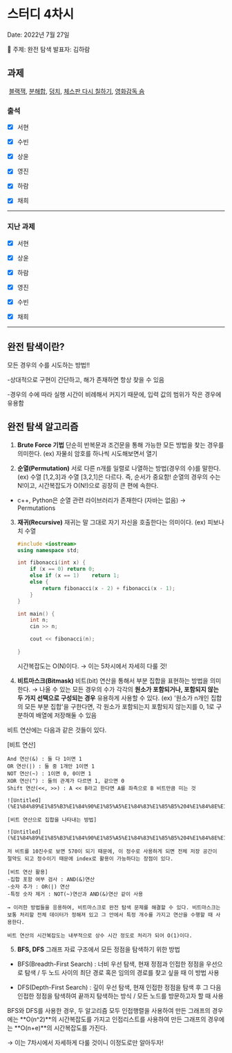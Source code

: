 # 스터디 4차시

Date: 2022년 7월 27일

<aside>
📕 주제: 완전 탐색
발표자: 김하람

</aside>

## 과제

 [블랙잭](https://www.acmicpc.net/problem/2798), [분해합](https://www.acmicpc.net/problem/2231), [덩치](https://www.acmicpc.net/problem/7568), [체스판 다시 칠하기](https://www.acmicpc.net/problem/1018), [영화감독 숌](https://www.acmicpc.net/problem/1436)

### 출석

- [x]  서현
- [x]  수빈
- [x]  상윤

- [x]  영진
- [x]  하람
- [x]  채희

---

### 지난 과제

- [x]  서현
- [x]  상윤
- [x]  하람

- [x]  영진
- [x]  수빈
- [x]  채희

---

 

## 완전 탐색이란?

모든 경우의 수를 시도하는 방법!! 

-상대적으로 구현이 간단하고, 해가 존재하면 항상 찾을 수 있음

-경우의 수에 따라 실행 시간이 비례해서 커지기 때문에, 입력 값의 범위가 작은 경우에 유용함

## 완전 탐색 알고리즘

1. **Brute Force 기법**
단순히 반복문과 조건문을 통해 가능한 모든 방법을 찾는 경우를 의미한다. 
(ex) 자물쇠 암호를 하나씩 시도해보면서 열기

2. **순열(Permutation)**
서로 다른 n개를 일렬로 나열하는 방법(경우의 수)를 말한다. 
(ex) 수열 [1,2,3]과 수열 [3,2,1]은 다르다. 즉, 순서가 중요함!
순열의 경우의 수는 N!이고, 시간복잡도가 O(N!)으로 굉장히 큰 편에 속한다. 
- c++, Python은 순열 관련 라이브러리가 존재한다 (자바는 없음)
→ Permutations
3. **재귀(Recursive)**
재귀는 말 그대로 자기 자신을 호출한다는 의미이다. 
(ex) 피보나치 수열
    
    ```cpp
    #include <iostream>
    using namespace std;
    
    int fibonacci(int x) {
    	if (x == 0)	return 0;
    	else if (x == 1)	return 1;
    	else {
    		return fibonacci(x - 2) + fibonacci(x - 1);
    	}
    }
    
    int main() {
    	int n;
    	cin >> n;
    
    	cout << fibonacci(n);
    	
    }
    ```
    
    시간복잡도는 O(N)이다.
    → 이는 5차시에서 자세히 다룰 것!
    
4. **비트마스크(Bitmask)**
비트(bit) 연산을 통해서 부분 집합을 표현하는 방법을 의미한다.
→ 나올 수 있는 모든 경우의 수가 각각의 **원소가 포함되거나, 포함되지 않는 두 가지 선택으로 구성되는 경우** 유용하게 사용할 수 있다.
(ex) '원소가 n개인 집합의 모든 부분 집합'을 구한다면, 각 원소가 포함되는지 포함되지 않는지를 0, 1로 구분하여 배열에 저장해둘 수 있음

비트 연산에는 다음과 같은 것들이 있다.

[비트 연산]
    
    And 연산(&) : 둘 다 1이면 1
    OR 연산(|) : 둘 중 1개만 1이면 1
    NOT 연산(~) : 1이면 0, 0이면 1
    XOR 연산(^) : 둘의 관계가 다르면 1, 같으면 0
    Shift 연산(<<, >>) : A << B라고 한다면 A를 좌측으로 B 비트만큼 미는 것
    
    ![Untitled](%E1%84%89%E1%85%B3%E1%84%90%E1%85%A5%E1%84%83%E1%85%B5%204%E1%84%8E%E1%85%A1%E1%84%89%E1%85%B5%209c947eae24414cd9aaf459f382f5031b/Untitled.png)
    
    [비트 연산으로 집합을 나타내는 방법]
    
    ![Untitled](%E1%84%89%E1%85%B3%E1%84%90%E1%85%A5%E1%84%83%E1%85%B5%204%E1%84%8E%E1%85%A1%E1%84%89%E1%85%B5%209c947eae24414cd9aaf459f382f5031b/Untitled%201.png)
    
    저 비트를 10진수로 보면 570이 되기 때문에, 이 정수로 사용하게 되면 전체 저장 공간이 절약도 되고 정수이기 때문에 index로 활용이 가능하다는 장점이 있다. 
    
    [비트 연산 활용]
    -집합 포함 여부 검사 : AND(&)연산
    -숫자 추가 : OR(|) 연산
    -특정 숫자 제거 : NOT(~)연산과 AND(&)연산 같이 사용
    
    → 이러한 방법들을 응용하여, 비트마스크로 완전 탐색 문제를 해결할 수 있다. 비트마스크는 보통 처리할 전체 데이터가 정해져 있고 그 안에서 특정 개수를 가지고 연산을 수행할 때 사용한다. 
    
    비트 연산의 시간복잡도는 내부적으로 상수 시간 정도로 처리가 되어 O(1)이다. 
    
5. **BFS, DFS**
그래프 자료 구조에서 모든 정점을 탐색하기 위한 방법
- BFS(Breadth-First Search) 
: 너비 우선 탐색, 현재 정점과 인접한 정점을 우선으로 탐색 / 두 노드 사이의 최단 경로 혹은 임의의 경로를 찾고 싶을 때 이 방법 사용 

- DFS(Depth-First Search) 
: 깊이 우선 탐색, 현재 인접한 정점을 탐색 후 그 다음 인접한 정점을 탐색하여 끝까지 탐색하는 방식 / 모든 노드를 방문하고자 할 때 사용 

BFS와 DFS를 사용한 경우, 두 알고리즘 모두 인접행렬을 사용하여 만든 그래프의 경우에는 **O(n^2)**의 시간복잡도를 가지고 인접리스트를 사용하여 만든 그래프의 경우에는 **O(n+e)**의 시간복잡도를 가진다.

→ 이는 7차시에서 자세하게 다룰 것이니 이정도로만 알아두자!